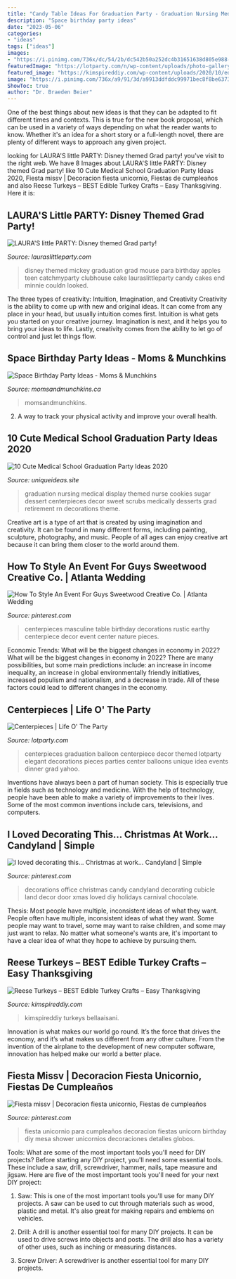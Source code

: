 ```yaml
---
title: "Candy Table Ideas For Graduation Party - Graduation Nursing Medical Display Themed Nurse Cookies Sugar Dessert Centerpieces Decor Sweet Scrubs Medically Desserts Grad Retirement Rn Decorations Theme"
description: "Space birthday party ideas"
date: "2023-05-06"
categories:
- "ideas"
tags: ["ideas"]
images:
- "https://i.pinimg.com/736x/dc/54/2b/dc542b50a252dc4b31651638d805e988--cubicle-decorations-candy-decorations.jpg"
featuredImage: "https://lotparty.com/n/wp-content/uploads/photo-gallery/centerpiece-41.JPG"
featured_image: "https://kimspireddiy.com/wp-content/uploads/2020/10/edible-turkey-craft-1-1.jpg"
image: "https://i.pinimg.com/736x/a9/91/3d/a9913ddfddc99971bec8f8be63734674.jpg"
ShowToc: true
author: "Dr. Braeden Beier"
---
```



One of the best things about new ideas is that they can be adapted to fit different times and contexts. This is true for the new book proposal, which can be used in a variety of ways depending on what the reader wants to know. Whether it's an idea for a short story or a full-length novel, there are plenty of different ways to approach any given project.

	

		
looking for LAURA&#039;S little PARTY: Disney themed Grad party! you've visit to the right web. We have 8 Images about LAURA&#039;S little PARTY: Disney themed Grad party! like 10 Cute Medical School Graduation Party Ideas 2020, Fiesta missv | Decoracion fiesta unicornio, Fiestas de cumpleaños and also Reese Turkeys – BEST Edible Turkey Crafts – Easy Thanksgiving. Here it is:
		
    
## LAURA&#039;S Little PARTY: Disney Themed Grad Party!

<img loading=lazy src="http://1.bp.blogspot.com/-AUkgcOhbwTc/U8S24eXi44I/AAAAAAAACHI/aeHfEdhxbRg/s1600/IMG_3205.JPG" onerror="this.onerror=null;this.src='https://tse4.mm.bing.net/th?id=OIP.ERayXTndJA7BalvuQen9mAHaJ4&amp;pid=15.1';" alt="LAURA&#039;S little PARTY: Disney themed Grad party!">

_Source: lauraslittleparty.com_

>disney themed mickey graduation grad mouse para birthday apples teen catchmyparty clubhouse cake lauraslittleparty candy cakes end minnie couldn looked. 

	

The three types of creativity: Intuition, Imagination, and Creativity
Creativity is the ability to come up with new and original ideas. It can come from any place in your head, but usually intuition comes first. Intuition is what gets you started on your creative journey. Imagination is next, and it helps you to bring your ideas to life. Lastly, creativity comes from the ability to let go of control and just let things flow.

    
## Space Birthday Party Ideas - Moms &amp; Munchkins

<img loading=lazy src="https://www.momsandmunchkins.ca/wp-content/uploads/2014/02/alien-cupcakes.jpg" onerror="this.onerror=null;this.src='https://tse2.mm.bing.net/th?id=OIP.fwPfzuk5JZJsS-zJy9e4AQAAAA&amp;pid=15.1';" alt="Space Birthday Party Ideas - Moms &amp; Munchkins">

_Source: momsandmunchkins.ca_

>momsandmunchkins. 

	

2. A way to track your physical activity and improve your overall health.

    
## 10 Cute Medical School Graduation Party Ideas 2020

<img loading=lazy src="https://www.uniqueideas.site/wp-content/uploads/scrubs-sugar-cookies-on-medically-themed-dessert-display.jpg" onerror="this.onerror=null;this.src='https://tse4.mm.bing.net/th?id=OIP.8Q5qjDvOKcc4yjcNKg9H7wHaJ4&amp;pid=15.1';" alt="10 Cute Medical School Graduation Party Ideas 2020">

_Source: uniqueideas.site_

>graduation nursing medical display themed nurse cookies sugar dessert centerpieces decor sweet scrubs medically desserts grad retirement rn decorations theme. 

	

Creative art is a type of art that is created by using imagination and creativity. It can be found in many different forms, including painting, sculpture, photography, and music. People of all ages can enjoy creative art because it can bring them closer to the world around them.

    
## How To Style An Event For Guys Sweetwood Creative Co. | Atlanta Wedding

<img loading=lazy src="https://i.pinimg.com/736x/4b/30/d7/4b30d7556a09ede8c0d5bddef02bbb4f--manly-centerpieces-masculine-centerpieces.jpg" onerror="this.onerror=null;this.src='https://tse2.mm.bing.net/th?id=OIP.gWUgDygRLx8RrN0rNOBlMwHaLH&amp;pid=15.1';" alt="How To Style An Event For Guys Sweetwood Creative Co. | Atlanta Wedding">

_Source: pinterest.com_

>centerpieces masculine table birthday decorations rustic earthy centerpiece decor event center nature pieces. 

	

Economic Trends: What will be the biggest changes in economy in 2022?
What will be the biggest changes in economy in 2022? There are many possibilities, but some main predictions include: an increase in income inequality, an increase in global environmentally friendly initiatives, increased populism and nationalism, and a decrease in trade. All of these factors could lead to different changes in the economy.

    
## Centerpieces | Life O&#039; The Party

<img loading=lazy src="https://lotparty.com/n/wp-content/uploads/photo-gallery/centerpiece-41.JPG" onerror="this.onerror=null;this.src='https://tse1.mm.bing.net/th?id=OIP.hn9B7UFO-G3l7OqAz81_WwHaLH&amp;pid=15.1';" alt="Centerpieces | Life O&#039; The Party">

_Source: lotparty.com_

>centerpieces graduation balloon centerpiece decor themed lotparty elegant decorations pieces parties center balloons unique idea events dinner grad yahoo. 

	

Inventions have always been a part of human society. This is especially true in fields such as technology and medicine. With the help of technology, people have been able to make a variety of improvements to their lives. Some of the most common inventions include cars, televisions, and computers.

    
## I Loved Decorating This... Christmas At Work... Candyland | Simple

<img loading=lazy src="https://i.pinimg.com/736x/dc/54/2b/dc542b50a252dc4b31651638d805e988--cubicle-decorations-candy-decorations.jpg" onerror="this.onerror=null;this.src='https://tse3.mm.bing.net/th?id=OIP.FpZM5Y2ORrBIuoOAQ_wG4QHaJ4&amp;pid=15.1';" alt="I loved decorating this... Christmas at work... Candyland | Simple">

_Source: pinterest.com_

>decorations office christmas candy candyland decorating cubicle land decor door xmas loved diy holidays carnival chocolate. 

	

Thesis: Most people have multiple, inconsistent ideas of what they want.
People often have multiple, inconsistent ideas of what they want. Some people may want to travel, some may want to raise children, and some may just want to relax. No matter what someone's wants are, it's important to have a clear idea of what they hope to achieve by pursuing them.

    
## Reese Turkeys – BEST Edible Turkey Crafts – Easy Thanksgiving

<img loading=lazy src="https://kimspireddiy.com/wp-content/uploads/2020/10/edible-turkey-craft-1-1.jpg" onerror="this.onerror=null;this.src='https://tse4.mm.bing.net/th?id=OIP.qw-mTCij2kRUuAFjzde_iwHaMx&amp;pid=15.1';" alt="Reese Turkeys – BEST Edible Turkey Crafts – Easy Thanksgiving">

_Source: kimspireddiy.com_

>kimspireddiy turkeys bellaaisani. 

	

Innovation is what makes our world go round. It’s the force that drives the economy, and it’s what makes us different from any other culture. From the invention of the airplane to the development of new computer software, innovation has helped make our world a better place.

    
## Fiesta Missv | Decoracion Fiesta Unicornio, Fiestas De Cumpleaños

<img loading=lazy src="https://i.pinimg.com/736x/a9/91/3d/a9913ddfddc99971bec8f8be63734674.jpg" onerror="this.onerror=null;this.src='https://tse4.mm.bing.net/th?id=OIP.gpwSjkiA1m1ksp7c1WbF1AHaJ3&amp;pid=15.1';" alt="Fiesta missv | Decoracion fiesta unicornio, Fiestas de cumpleaños">

_Source: pinterest.com_

>fiesta unicornio para cumpleaños decoracion fiestas unicorn birthday diy mesa shower unicornios decoraciones detalles globos. 

	

Tools: What are some of the most important tools you'll need for DIY projects?
Before starting any DIY project, you'll need some essential tools. These include a saw, drill, screwdriver, hammer, nails, tape measure and jigsaw. Here are five of the most important tools you'll need for your next DIY project: 
1) Saw: This is one of the most important tools you'll use for many DIY projects. A saw can be used to cut through materials such as wood, plastic and metal. It's also great for making repairs and emblems on vehicles. 

2) Drill: A drill is another essential tool for many DIY projects. It can be used to drive screws into objects and posts. The drill also has a variety of other uses, such as inching or measuring distances. 

3) Screw Driver: A screwdriver is another essential tool for many DIY projects.

